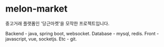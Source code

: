 # melon-market

중고거래 플랫폼인 '당근마켓'을 모작한 프로젝트입니다.

Backend - java, spring boot, websocket. 
Database - mysql, redis. 
Front - javascript, vue, socketjs. 
Etc - git. 

